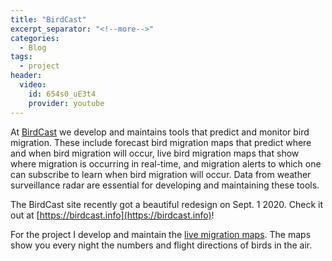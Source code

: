 ```yaml
---
title: "BirdCast"
excerpt_separator: "<!--more-->"
categories:
  - Blog
tags:
  - project
header:
  video:
    id: 654s0_uE3t4
    provider: youtube
---
```


At [BirdCast](https://birdcast.info) we develop and maintains tools that predict and monitor bird migration. These include forecast bird migration maps that predict where and when bird migration will occur, live bird migration maps that show where migration is occurring in real-time, and migration alerts to which one can subscribe to learn when bird migration will occur. Data from weather surveillance radar are essential for developing and maintaining these tools.

The BirdCast site recently got a beautiful redesign on Sept. 1 2020. Check it out at [https://birdcast.info](https://birdcast.info)! 

For the project I develop and maintain the [live migration maps](https://birdcast.info/migration-tools/live-migration-maps/). The maps show you every night the numbers and flight directions of birds in the air.
